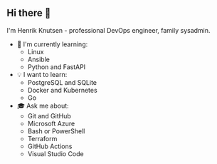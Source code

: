 ## Hi there 👋

I'm Henrik Knutsen - professional DevOps engineer, family sysadmin.

- 🌱 I'm currently learning:
  - Linux
  - Ansible
  - Python and FastAPI
- 💡 I want to learn:
  - PostgreSQL and SQLite
  - Docker and Kubernetes
  - Go
- 🎓 Ask me about:
  - Git and GitHub
  - Microsoft Azure
  - Bash or PowerShell
  - Terraform
  - GitHub Actions
  - Visual Studio Code
